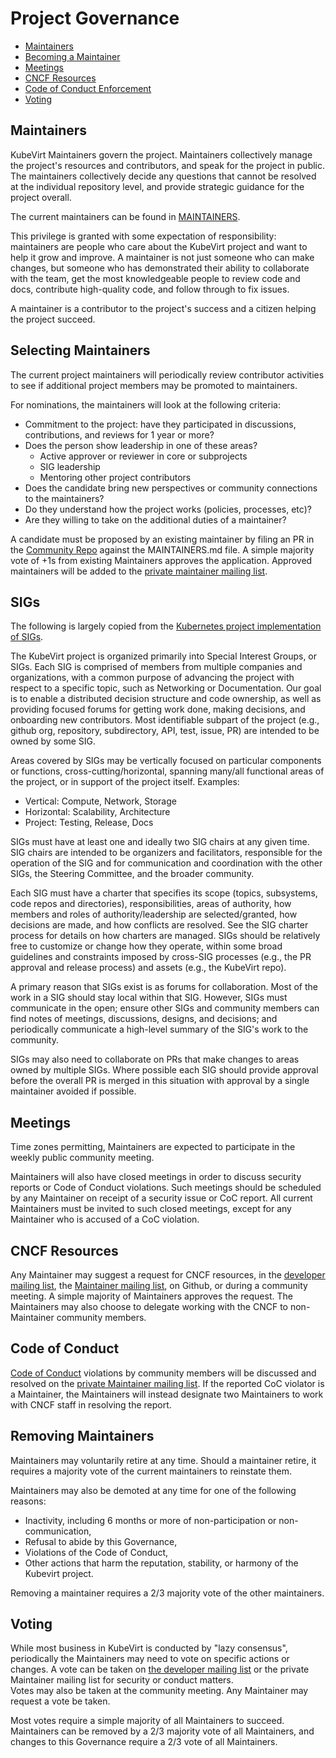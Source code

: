 # Project Governance

- [Maintainers](#maintainers)
- [Becoming a Maintainer](#becoming-a-maintainer)
- [Meetings](#meetings)
- [CNCF Resources](#cncf-resources)
- [Code of Conduct Enforcement](#code-of-conduct)
- [Voting](#voting)

## Maintainers

KubeVirt Maintainers govern the project. Maintainers collectively manage the 
project's resources and contributors, and speak for the project in public.  The
maintainers collectively decide any questions that cannot be resolved at the 
individual repository level, and provide strategic guidance for the project
overall.

The current maintainers can be found in [MAINTAINERS](./MAINTAINERS.md).  

This privilege is granted with some expectation of responsibility: maintainers
are people who care about the KubeVirt project and want to help it grow and
improve. A maintainer is not just someone who can make changes, but someone who
has demonstrated their ability to collaborate with the team, get the most
knowledgeable people to review code and docs, contribute high-quality code, and
follow through to fix issues.

A maintainer is a contributor to the project's success and a citizen helping
the project succeed.

## Selecting Maintainers

The current project maintainers will periodically review contributor activities
to see if additional project members may be promoted to maintainers. 

For nominations, the maintainers will look at the following criteria:

  * Commitment to the project: have they participated in discussions, 
    contributions, and reviews for 1 year or more?
  * Does the person show leadership in one of these areas?
    * Active approver or reviewer in core or subprojects
    * SIG leadership
    * Mentoring other project contributors
  * Does the candidate bring new perspectives or community connections to the 
    maintainers?
  * Do they understand how the project works (policies, processes, etc)?
  * Are they willing to take on the additional duties of a maintainer?

A candidate must be proposed by an existing maintainer by filing an PR in the
[Community Repo](https://github.com/kubevirt/community) against the MAINTAINERS.md file. 
A simple majority vote of +1s from existing Maintainers approves the application. 
Approved maintainers will be added to the [private maintainer mailing list](mailto:cncf-kubevirt-maintainers@lists.cncf.io).

## SIGs

The following is largely copied from the [Kubernetes project implementation of SIGs](https://github.com/kubernetes/community/blob/master/governance.md#sigs).

The KubeVirt project is organized primarily into Special Interest Groups, or SIGs. Each SIG is comprised of members from multiple companies and organizations, with a common purpose of advancing the project with respect to a specific topic, such as Networking or Documentation. Our goal is to enable a distributed decision structure and code ownership, as well as providing focused forums for getting work done, making decisions, and onboarding new contributors. Most identifiable subpart of the project (e.g., github org, repository, subdirectory, API, test, issue, PR) are intended to be owned by some SIG.

Areas covered by SIGs may be vertically focused on particular components or functions, cross-cutting/horizontal, spanning many/all functional areas of the project, or in support of the project itself. Examples:

* Vertical: Compute, Network, Storage
* Horizontal: Scalability, Architecture
* Project: Testing, Release, Docs

SIGs must have at least one and ideally two SIG chairs at any given time. SIG chairs are intended to be organizers and facilitators, responsible for the operation of the SIG and for communication and coordination with the other SIGs, the Steering Committee, and the broader community.

Each SIG must have a charter that specifies its scope (topics, subsystems, code repos and directories), responsibilities, areas of authority, how members and roles of authority/leadership are selected/granted, how decisions are made, and how conflicts are resolved. See the SIG charter process for details on how charters are managed. SIGs should be relatively free to customize or change how they operate, within some broad guidelines and constraints imposed by cross-SIG processes (e.g., the PR approval and release process) and assets (e.g., the KubeVirt repo).

A primary reason that SIGs exist is as forums for collaboration. Most of the work in a SIG should stay local within that SIG. However, SIGs must communicate in the open; ensure other SIGs and community members can find notes of meetings, discussions, designs, and decisions; and periodically communicate a high-level summary of the SIG's work to the community.

SIGs may also need to collaborate on PRs that make changes to areas owned by multiple SIGs. Where possible each SIG should provide approval before the overall PR is merged in this situation with approval by a single maintainer avoided if possible.

## Meetings

Time zones permitting, Maintainers are expected to participate in the weekly public
community meeting. 

Maintainers will also have closed meetings in order to discuss security reports
or Code of Conduct violations.  Such meetings should be scheduled by any
Maintainer on receipt of a security issue or CoC report.  All current Maintainers
must be invited to such closed meetings, except for any Maintainer who is
accused of a CoC violation.

## CNCF Resources

Any Maintainer may suggest a request for CNCF resources, in the
[developer mailing list](https://groups.google.com/forum/#!forum/kubevirt-dev), 
the [Maintainer mailing list](mailto:cncf-kubevirt-maintainers@lists.cncf.io), on Github, 
or during a community meeting.  A simple majority of Maintainers approves the 
request.  The Maintainers may also choose to delegate working with the CNCF to 
non-Maintainer community members.

## Code of Conduct

[Code of Conduct](./code-of-conduct.md)
violations by community members will be discussed and resolved
on the [private Maintainer mailing list](mailto:cncf-kubevirt-maintainers@lists.cncf.io).  If the reported CoC violator
is a Maintainer, the Maintainers will instead designate two Maintainers to work
with CNCF staff in resolving the report.

## Removing Maintainers

Maintainers may voluntarily retire at any time.  Should a maintainer retire, 
it requires a majority vote of the current maintainers to reinstate them.

Maintainers may also be demoted at any time for one of the following reasons:

* Inactivity, including 6 months or more of non-participation or non-communication,
* Refusal to abide by this Governance,
* Violations of the Code of Conduct,
* Other actions that harm the reputation, stability, or harmony of the Kubevirt
  project.

Removing a maintainer requires a 2/3 majority vote of the other maintainers.

## Voting

While most business in KubeVirt is conducted by "lazy consensus", periodically
the Maintainers may need to vote on specific actions or changes.
A vote can be taken on [the developer mailing list](https://groups.google.com/forum/#!forum/kubevirt-dev) or
the private Maintainer mailing list for security or conduct matters.  
Votes may also be taken at the community meeting.  Any Maintainer may
request a vote be taken.

Most votes require a simple majority of all Maintainers to succeed. Maintainers
can be removed by a 2/3 majority vote of all Maintainers, and changes to this
Governance require a 2/3 vote of all Maintainers.
